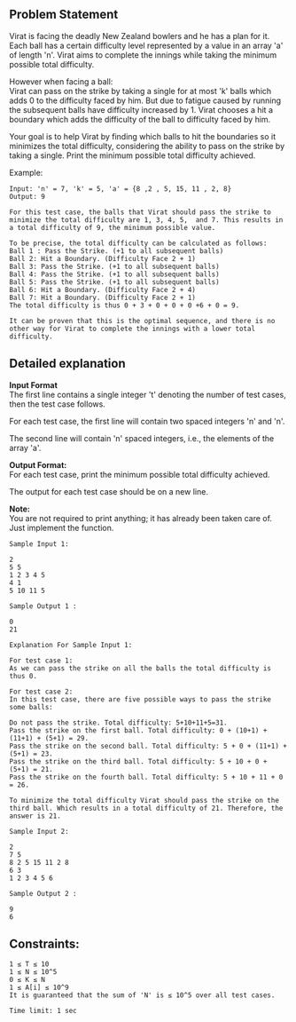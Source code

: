 Problem Statement
-

Virat is facing the deadly New Zealand bowlers and he has a plan for it. Each ball has a certain difficulty level represented by a value in an array 'a' of length 'n'. Virat aims to complete the innings while taking the minimum possible total difficulty.

However when facing a ball:<br>
Virat can pass on the strike by taking a single for at most 'k' balls which adds 0 to the difficulty faced by  him. But due to fatigue caused by running the subsequent balls have difficulty increased by 1.
Virat chooses a hit a boundary which adds the difficulty of the ball to difficulty faced by him.

Your goal is to help Virat by finding which balls to hit the boundaries so it minimizes the total difficulty, considering the ability to pass on the strike by taking a single. Print the minimum possible total difficulty achieved.

Example:
```
Input: 'n' = 7, 'k' = 5, 'a' = {8 ,2 , 5, 15, 11 , 2, 8}
Output: 9

For this test case, the balls that Virat should pass the strike to minimize the total difficulty are 1, 3, 4, 5,  and 7. This results in a total difficulty of 9, the minimum possible value.

To be precise, the total difficulty can be calculated as follows:
Ball 1 : Pass the Strike. (+1 to all subsequent balls)
Ball 2: Hit a Boundary. (Difficulty Face 2 + 1)
Ball 3: Pass the Strike. (+1 to all subsequent balls)
Ball 4: Pass the Strike. (+1 to all subsequent balls)
Ball 5: Pass the Strike. (+1 to all subsequent balls)
Ball 6: Hit a Boundary. (Difficulty Face 2 + 4)
Ball 7: Hit a Boundary. (Difficulty Face 2 + 1)
The total difficulty is thus 0 + 3 + 0 + 0 + 0 +6 + 0 = 9.

It can be proven that this is the optimal sequence, and there is no other way for Virat to complete the innings with a lower total difficulty.
```

Detailed explanation<br>
-
**Input Format** <br>
The first line contains a single integer 't' denoting the number of test cases, then the test case follows.

For each test case, the first line will contain two spaced integers 'n' and 'n'. 

The second line will contain 'n' spaced integers, i.e., the elements of the array 'a'.

**Output Format:** <br>
For each test case, print the minimum possible total difficulty achieved.

The output for each test case should be on a new line.

**Note:** <br>
You are not required to print anything; it has already been taken care of. Just implement the function.
```
Sample Input 1:

2
5 5
1 2 3 4 5
4 1
5 10 11 5

Sample Output 1 :

0
21

Explanation For Sample Input 1:

For test case 1:
As we can pass the strike on all the balls the total difficulty is thus 0.

For test case 2:
In this test case, there are five possible ways to pass the strike some balls:

Do not pass the strike. Total difficulty: 5+10+11+5=31.
Pass the strike on the first ball. Total difficulty: 0 + (10+1) + (11+1) + (5+1) = 29.
Pass the strike on the second ball. Total difficulty: 5 + 0 + (11+1) + (5+1) = 23.
Pass the strike on the third ball. Total difficulty: 5 + 10 + 0 + (5+1) = 21.
Pass the strike on the fourth ball. Total difficulty: 5 + 10 + 11 + 0 = 26.

To minimize the total difficulty Virat should pass the strike on the third ball. Which results in a total difficulty of 21. Therefore, the answer is 21.

Sample Input 2:

2
7 5
8 2 5 15 11 2 8
6 3
1 2 3 4 5 6

Sample Output 2 :

9
6
```
Constraints:
-
```
1 ≤ T ≤ 10
1 ≤ N ≤ 10^5
0 ≤ K ≤ N
1 ≤ A[i] ≤ 10^9
It is guaranteed that the sum of 'N' is ≤ 10^5 over all test cases.

Time limit: 1 sec
```